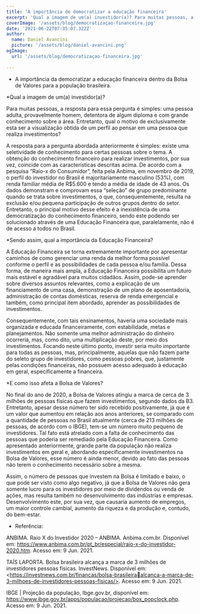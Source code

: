 ```yaml
---
title: 'A importância de democratizar a educação financeira'
excerpt: 'Qual a imagem de um(a) investidor(a)? Para muitas pessoas, a resposta para essa pergunta é simples: uma pessoa adulta, provavelmente homem, detentora de algum diploma e com grande conhecimento sobre a área. Entretanto, qual o motivo de exclusivamente esta ser a visualização obtida de um perfil ao pensar em uma pessoa que realiza investimentos?' 
coverImage: '/assets/blog/democratizaçao-financeira.jpg'
date: '2021-06-22T07:35:07.322Z'
author:
  name: Daniel Avancini 
  picture: '/assets/blog/daniel-avancini.png'
ogImage:
  url: '/assets/blog/democratizaçao-financeira.jpg'
  
---
```

* A importância da democratizar a educação financeira dentro da Bolsa de Valores para a população brasileira.

*Qual a imagem de um(a) investidor(a)?

Para muitas pessoas, a resposta para essa pergunta é simples: uma pessoa adulta, provavelmente homem, detentora de algum diploma e com grande conhecimento sobre a área. Entretanto, qual o motivo de exclusivamente esta ser a visualização obtida de um perfil ao pensar em uma pessoa que realiza investimentos?

A resposta para a pergunta abordada anteriormente é simples: existe uma seletividade de conhecimento para certas pessoas sobre o tema. A obtenção do conhecimento financeiro para realizar investimentos, por sua vez, coincide com as características descritas acima. De acordo com a pesquisa “Raio-x do Consumidor”, feita pela Anbima, em novembro de 2019, o perfil do investidor no Brasil é majoritariamente masculino (53%), com renda familiar média de R$5.600 e tendo a média de idade de 43 anos. Os dados demonstram e comprovam essa “seleção” de grupo predominante quando se trata sobre investimentos, o que, consequentemente, resulta na exclusão e/ou pequena participação de outros grupos dentro do setor. Entretanto, o principal motivo desse efeito é a inexistência de uma democratização do conhecimento financeiro, sendo este podendo ser solucionado através de uma Educação Financeira que, paralelamente, não é de acesso a todos no Brasil.

*Sendo assim, qual a importância da Educação Financeira?

A Educação Financeira se torna extremamente importante por apresentar caminhos de como gerenciar uma renda da melhor forma possível conforme o perfil e as possibilidades de cada pessoa e/ou família. Dessa forma, de maneira mais ampla, a Educação Financeira possibilita um futuro mais estável e agradável para muitos cidadãos. Assim, pode-se aprender sobre diversos assuntos relevantes, como a explicação de um financiamento de uma casa, demonstração de um plano de aposentadoria, administração de contas domésticas, reserva de renda emergencial e também, como principal item abordado, aprender as possibilidades de investimentos.

Consequentemente, com tais ensinamentos, haveria uma sociedade mais organizada e educada financeiramente, com estabilidade, metas e planejamentos. Não somente uma melhor administração do dinheiro ocorreria, mas, como dito, uma multiplicação deste, por meio dos investimentos. Focando neste último ponto, investir seria muito importante para todas as pessoas, mas, principalmente, aquelas que não fazem parte do seleto grupo de investidores, como pessoas pobres, que, justamente pelas condições financeiras, não possuem acesso adequado à educação em geral, especificamente a financeira.

*E como isso afeta a Bolsa de Valores?

No final do ano de 2020, a Bolsa de Valores atingiu a marca de cerca de 3 milhões de pessoas físicas que fazem investimentos, segundo dados da B3. Entretanto, apesar desse número ter sido recebido positivamente, já que é um valor que aumentou em relação aos anos anteriores, se comparado com a quantidade de pessoas no Brasil atualmente (cerca de 213 milhões de pessoas, de acordo com o IBGE), tem-se um número muito pequeno de investidores. Tal fato está atrelado com a falta de conhecimento das pessoas que poderia ser remediado pela Educação Financeira. Como apresentado anteriormente, grande parte da população não realiza investimentos em geral e, abordando especificamente investimentos na Bolsa de Valores, esse número é ainda menor, devido ao fato das pessoas não terem o conhecimento necessário sobre a mesma.

Assim, o número de pessoas que investem na Bolsa é limitado e baixo, o que pode ser visto como algo negativo, já que a Bolsa de Valores não gera somente lucro para os investidores por meio de dividendos ou venda de ações, mas resulta também no desenvolvimento das indústrias e empresas. Desenvolvimento este, por sua vez, que causaria aumento de empregos, um maior controle cambial, aumento da riqueza e da produção e, contudo, do bem-estar.

* Referência:

ANBIMA. Raio X do Investidor 2020 – ANBIMA. Anbima.com.br. Disponível em: <https://www.anbima.com.br/pt_br/especial/raio-x-do-investidor-2020.htm>. Acesso em: 9 Jun. 2021.

TAÍS LAPORTA. Bolsa brasileira alcança a marca de 3 milhões de investidores pessoas físicas. InvestNews. Disponível em: <https://investnews.com.br/financas/bolsa-brasileiraalcanca-a-marca-de-3-milhoes-de-investidores-pessoas-fisicas/>. Acesso em: 9 Jun. 2021.

IBGE | Projeção da população, Ibge.gov.br, disponível em: <https://www.ibge.gov.br/apps/populacao/projecao/box_popclock.php>. Acesso em: 9 Jun. 2021.
